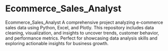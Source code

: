 # Ecommerce_Sales_Analyst
Ecommerce_Sales_Analyst A comprehensive project analyzing e-commerce sales data using Python, Excel, and Plotly. This repository includes data cleaning, visualization, and insights to uncover trends, customer behavior, and performance metrics. Perfect for showcasing data analysis skills and exploring actionable insights for business growth.
